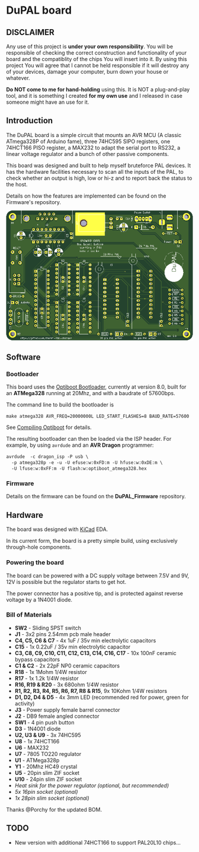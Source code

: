 # DuPAL board

## DISCLAIMER

Any use of this project is **under your own responsibility**.
You will be responsible of checking the correct construction and functionality of your board and the compatiblity of the chips You will insert into it.
By using this project You will agree that I cannot be held responsible if it will destroy any of your devices, damage your computer, burn down your house or whatever.

**Do NOT come to me for hand-holding** using this. It is NOT a plug-and-play tool, and it is something I created **for my own use** and I released in case someone might have an use for it.

## Introduction

The DuPAL board is a simple circuit that mounts an AVR MCU (A classic ATmega328P of Arduino fame), three 74HC595 SIPO registers, one 74HCT166 PISO register, a MAX232 to adapt the serial port to RS232, a linear voltage regulator and a bunch of other passive components.

This board was designed and built to help myself bruteforce PAL devices. It has the hardware facilities necessary to scan all the inputs of the PAL, to check whether an output is high, low or hi-z and to report back the status to the host.

Details on how the features are implemented can be found on the Firmware's repository.

![Rev. 2.0 PCB](pics/rev2.0_pcb.png)

## Software

### Bootloader

This board uses the [Optiboot Bootloader](https://github.com/Optiboot/optiboot), currently at version 8.0, built for an **ATMega328** running at 20Mhz, and with a baudrate of 57600bps.

The command line to build the bootloader is

```shell
make atmega328 AVR_FREQ=20000000L LED_START_FLASHES=8 BAUD_RATE=57600
```

See [Compiling Optiboot](https://github.com/Optiboot/optiboot/wiki/CompilingOptiboot) for details.

The resulting bootloader can then be loaded via the ISP header. For example, by using `avrdude` and an **AVR Dragon** programmer:

```shell
avrdude  -c dragon_isp -P usb \
  -p atmega328p -e -u -U efuse:w:0xFD:m -U hfuse:w:0xDE:m \
  -U lfuse:w:0xFF:m -U flash:w:optiboot_atmega328.hex
```

### Firmware

Details on the firmware can be found on the **DuPAL_Firmware** repository.

## Hardware

The board was designed with [KiCad](https://kicad.org/) EDA.

In its current form, the board is a pretty simple build, using exclusively through-hole components.

### Powering the board

The board can be powered with a DC supply voltage between 7.5V and 9V, 12V is possible but the regulator starts to get hot.

The power connector has a positive tip, and is protected against reverse voltage by a 1N4001 diode.

### Bill of Materials

- **SW2** - Sliding SPST switch
- **J1** - 3x2 pins 2.54mm pcb male header
- **C4, C5, C6 & C7** - 4x 1uF / 35v min electrolytic capacitors
- **C15** - 1x 0.22uF / 35v min electrolytic capacitor
- **C3, C8, C9, C10, C11, C12, C13, C14, C16, C17** - 10x 100nF ceramic bypass capacitors
- **C1 & C2** - 2x 22pF NP0 ceramic capacitors
- **R18** - 1x 1Mohm 1/4W resistor
- **R17** - 1x 1.2k 1/4W resistor
- **R16, R19 & R20** - 3x 680ohm 1/4W resistor
- **R1, R2, R3, R4, R5, R6, R7, R8 & R15**, 9x 10Kohm 1/4W resistors
- **D1, D2, D4 & D5** - 4x 3mm LED (recommended red for power, green for activity)
- **J3** - Power supply female barrel connector
- **J2** - DB9 female angled connector
- **SW1** - 4 pin push button
- **D3** - 1N4001 diode
- **U2, U3 & U9** - 3x 74HC595
- **U8** - 1x 74HCT166
- **U6** - MAX232
- **U7** - 7805 TO220 regulator
- **U1** - ATMega328p
- **Y1** - 20Mhz HC49 crystal
- **U5** - 20pin slim ZIF socket
- **U10** - 24pin slim ZIF socket
- *Heat sink for the power regulator (optional, but recommended)*
- *5x 16pin socket (optional)*
- *1x 28pin slim socket (optional)*

Thanks @Porchy for the updated BOM.

## TODO

* New version with additional 74HCT166 to support PAL20L10 chips...

